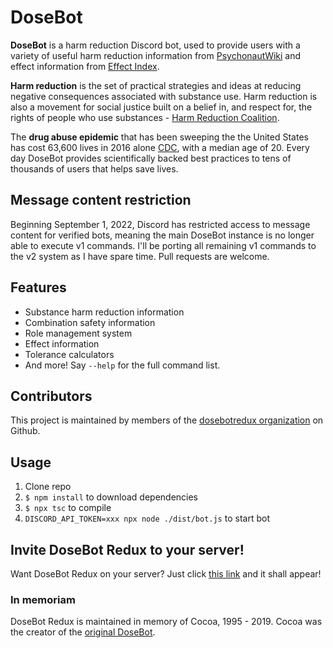 # DoseBot

**DoseBot** is a harm reduction Discord bot, used to provide users with a variety of useful harm reduction information from [PsychonautWiki](https://www.psychonautwiki.org) and effect information from [Effect Index](https://www.effectindex.com).

**Harm reduction** is the set of practical strategies and ideas at reducing negative consequences associated with substance use. Harm reduction is also a movement for social justice built on a belief in, and respect for, the rights of people who use substances - [Harm Reduction Coalition](http://harmreduction.org/about-us/principles-of-harm-reduction/).

The **drug abuse epidemic** that has been sweeping the the United States has cost 63,600 lives in 2016 alone [CDC](https://www.cdc.gov/nchs/products/databriefs/db294.htm), with a median age of 20. Every day DoseBot provides scientifically backed best practices to tens of thousands of users that helps save lives.

## Message content restriction

Beginning September 1, 2022, Discord has restricted access to message content for verified bots, meaning the main DoseBot instance is no longer able to execute v1 commands. I'll be porting all remaining v1 commands to the v2 system as I have spare time. Pull requests are welcome.

## Features

- Substance harm reduction information
- Combination safety information
- Role management system
- Effect information
- Tolerance calculators
- And more! Say `--help` for the full command list.

## Contributors

This project is maintained by members of the [dosebotredux organization](https://github.com/dosebotredux) on Github.

## Usage

1.  Clone repo
2.  `$ npm install` to download dependencies
3.  `$ npx tsc` to compile
4.  `DISCORD_API_TOKEN=xxx npx node ./dist/bot.js` to start bot

## Invite DoseBot Redux to your server!

Want DoseBot Redux on your server? Just click [this link](https://discord.com/oauth2/authorize?client_id=799165497710084116&scope=bot&permissions=268815552) and it shall appear!

### In memoriam

DoseBot Redux is maintained in memory of Cocoa, 1995 - 2019. Cocoa was the creator of the [original DoseBot](https://github.com/GabrielMorris/DoseBot).

